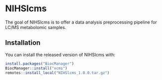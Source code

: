 # NIHSlcms

The goal of NIHSlcms is to offer a data analysis preprocessing pipeline for LC/MS
metabolomic samples.

## Installation

You can install the released version of NIHSlcms with:

``` r
install.packages("BiocManager")
BiocManager::install("xcms")
remotes::install_local("NIHSlcms_1.0.0.tar.gz")
```
